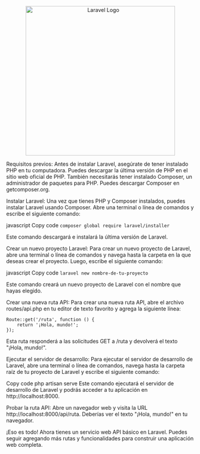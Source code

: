 <p align="center"><a href="https://laravel.com" target="_blank"><img src="https://raw.githubusercontent.com/laravel/art/master/logo-lockup/5%20SVG/2%20CMYK/1%20Full%20Color/laravel-logolockup-cmyk-red.svg" width="400" alt="Laravel Logo"></a></p>

Requisitos previos: Antes de instalar Laravel, asegúrate de tener instalado PHP en tu computadora. Puedes descargar la última versión de PHP en el sitio web oficial de PHP. También necesitarás tener instalado Composer, un administrador de paquetes para PHP. Puedes descargar Composer en getcomposer.org.

Instalar Laravel: Una vez que tienes PHP y Composer instalados, puedes instalar Laravel usando Composer. Abre una terminal o línea de comandos y escribe el siguiente comando:

javascript
Copy code
`composer global require laravel/installer`

Este comando descargará e instalará la última versión de Laravel.

Crear un nuevo proyecto Laravel: Para crear un nuevo proyecto de Laravel, abre una terminal o línea de comandos y navega hasta la carpeta en la que deseas crear el proyecto. Luego, escribe el siguiente comando:

javascript
Copy code
`laravel new nombre-de-tu-proyecto`

Este comando creará un nuevo proyecto de Laravel con el nombre que hayas elegido.

Crear una nueva ruta API: Para crear una nueva ruta API, abre el archivo routes/api.php en tu editor de texto favorito y agrega la siguiente línea:

```
Route::get('/ruta', function () {
    return '¡Hola, mundo!';
});

```
Esta ruta responderá a las solicitudes GET a /ruta y devolverá el texto "¡Hola, mundo!".

Ejecutar el servidor de desarrollo: Para ejecutar el servidor de desarrollo de Laravel, abre una terminal o línea de comandos, navega hasta la carpeta raíz de tu proyecto de Laravel y escribe el siguiente comando:

Copy code
php artisan serve
Este comando ejecutará el servidor de desarrollo de Laravel y podrás acceder a tu aplicación en http://localhost:8000.

Probar la ruta API: Abre un navegador web y visita la URL http://localhost:8000/api/ruta. Deberías ver el texto "¡Hola, mundo!" en tu navegador.

¡Eso es todo! Ahora tienes un servicio web API básico en Laravel. Puedes seguir agregando más rutas y funcionalidades para construir una aplicación web completa.
